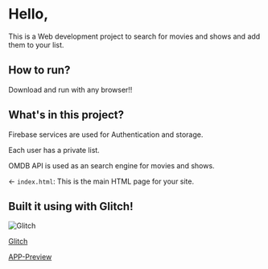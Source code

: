# Hello,

This is a Web development project to search for movies and shows and add them to your list.

## How to run?

Download and run with any browser!!

## What's in this project?

Firebase services are used for Authentication and storage.

Each user has a private list.

OMDB API is used as an search engine for movies and shows.

← `index.html`: This is the main HTML page for your site.

## Built it using with Glitch!

![Glitch](https://cdn.glitch.com/a9975ea6-8949-4bab-addb-8a95021dc2da%2FLogo_Color.svg?v=1602781328576)

[Glitch](https://glitch.com/edit/#!/movie-app1318)

[APP-Preview ](https://movie-app1318.glitch.me/)